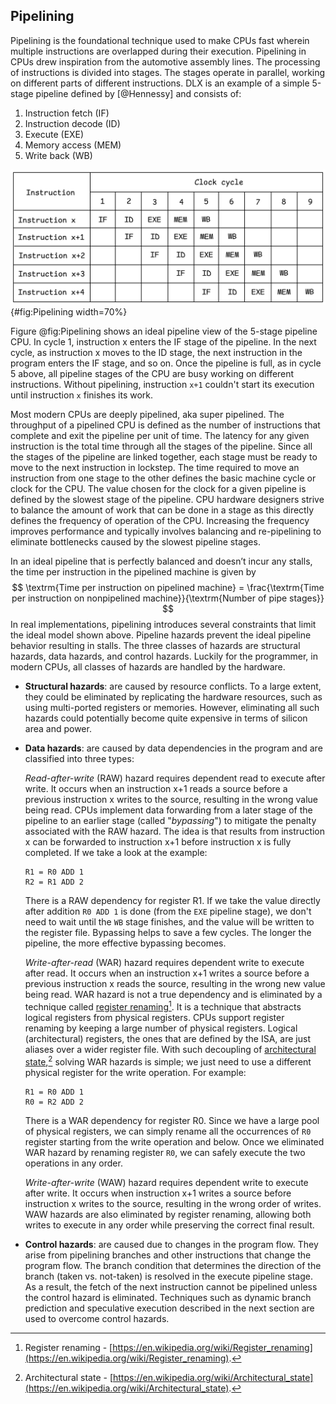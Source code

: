 ## Pipelining

Pipelining is the foundational technique used to make CPUs fast wherein multiple instructions are overlapped during their execution. Pipelining in CPUs drew inspiration from the automotive assembly lines. The processing of instructions is divided into stages. The stages operate in parallel, working on different parts of different instructions. DLX is an example of a simple 5-stage pipeline defined by [@Hennessy] and consists of:

1. Instruction fetch (IF)
2. Instruction decode (ID)
3. Execute (EXE)
4. Memory access (MEM)
5. Write back (WB)

![Simple 5-stage pipeline diagram.](../../img/uarch/Pipelining.png){#fig:Pipelining width=70%}

Figure @fig:Pipelining shows an ideal pipeline view of the 5-stage pipeline CPU. In cycle 1, instruction x enters the IF stage of the pipeline. In the next cycle, as instruction x moves to the ID stage, the next instruction in the program enters the IF stage, and so on. Once the pipeline is full, as in cycle 5 above, all pipeline stages of the CPU are busy working on different instructions. Without pipelining, instruction `x+1` couldn't start its execution until instruction `x` finishes its work.

Most modern CPUs are deeply pipelined, aka super pipelined. The throughput of a pipelined CPU is defined as the number of instructions that complete and exit the pipeline per unit of time. The latency for any given instruction is the total time through all the stages of the pipeline. Since all the stages of the pipeline are linked together, each stage must be ready to move to the next instruction in lockstep. The time required to move an instruction from one stage to the other defines the basic machine cycle or clock for the CPU. The value chosen for the clock for a given pipeline is defined by the slowest stage of the pipeline. CPU hardware designers strive to balance the amount of work that can be done in a stage as this directly defines the frequency of operation of the CPU. Increasing the frequency improves performance and typically involves balancing and re-pipelining to eliminate bottlenecks caused by the slowest pipeline stages. 

In an ideal pipeline that is perfectly balanced and doesn’t incur any stalls, the time per instruction in the pipelined machine is given by 
$$
\textrm{Time per instruction on pipelined machine} = \frac{\textrm{Time per instruction on nonpipelined machine}}{\textrm{Number of pipe stages}}
$$
In real implementations, pipelining introduces several constraints that limit the ideal model shown above. Pipeline hazards prevent the ideal pipeline behavior resulting in stalls. The three classes of hazards are structural hazards, data hazards, and control hazards. Luckily for the programmer, in modern CPUs, all classes of hazards are handled by the hardware.

* **Structural hazards**: are caused by resource conflicts. To a large extent, they could be eliminated by replicating the hardware resources, such as using multi-ported registers or memories. However, eliminating all such hazards could potentially become quite expensive in terms of silicon area and power.

* **Data hazards**: are caused by data dependencies in the program and are classified into three types:

  *Read-after-write* (RAW) hazard requires dependent read to execute after write. It occurs when an instruction x+1 reads a source before a previous instruction x writes to the source, resulting in the wrong value being read. CPUs implement data forwarding from a later stage of the pipeline to an earlier stage (called "*bypassing*") to mitigate the penalty associated with the RAW hazard. The idea is that results from instruction x can be forwarded to instruction x+1 before instruction x is fully completed. If we take a look at the example:

  ```
  R1 = R0 ADD 1
  R2 = R1 ADD 2
  ```

  There is a RAW dependency for register R1. If we take the value directly after addition `R0 ADD 1` is done (from the `EXE` pipeline stage), we don't need to wait until the `WB` stage finishes, and the value will be written to the register file. Bypassing helps to save a few cycles. The longer the pipeline, the more effective bypassing becomes.

  *Write-after-read* (WAR) hazard requires dependent write to execute after read. It occurs when an instruction x+1 writes a source before a previous instruction x reads the source, resulting in the wrong new value being read. WAR hazard is not a true dependency and is eliminated by a technique called [register renaming](https://en.wikipedia.org/wiki/Register_renaming)[^1]. It is a technique that abstracts logical registers from physical registers. CPUs support register renaming by keeping a large number of physical registers. Logical (architectural) registers, the ones that are defined by the ISA, are just aliases over a wider register file. With such decoupling of [architectural state](https://en.wikipedia.org/wiki/Architectural_state),[^3] solving WAR hazards is simple; we just need to use a different physical register for the write operation. For example:

  ```
  R1 = R0 ADD 1
  R0 = R2 ADD 2
  ```

  There is a WAR dependency for register R0. Since we have a large pool of physical registers, we can simply rename all the occurrences of `R0` register starting from the write operation and below. Once we eliminated WAR hazard by renaming register `R0`, we can safely execute the two operations in any order.

  *Write-after-write* (WAW) hazard requires dependent write to execute after write. It occurs when instruction x+1 writes a source before instruction x writes to the source, resulting in the wrong order of writes. WAW hazards are also eliminated by register renaming, allowing both writes to execute in any order while preserving the correct final result.

* **Control hazards**: are caused due to changes in the program flow. They arise from pipelining branches and other instructions that change the program flow. The branch condition that determines the direction of the branch (taken vs. not-taken) is resolved in the execute pipeline stage. As a result, the fetch of the next instruction cannot be pipelined unless the control hazard is eliminated. Techniques such as dynamic branch prediction and speculative execution described in the next section are used to overcome control hazards.

[^1]: Register renaming - [https://en.wikipedia.org/wiki/Register_renaming](https://en.wikipedia.org/wiki/Register_renaming).
[^3]: Architectural state - [https://en.wikipedia.org/wiki/Architectural_state](https://en.wikipedia.org/wiki/Architectural_state).